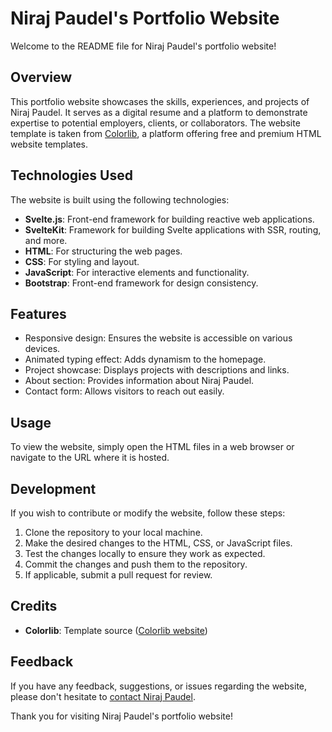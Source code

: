 # Niraj Paudel's Portfolio Website

Welcome to the README file for Niraj Paudel's portfolio website!

## Overview

This portfolio website showcases the skills, experiences, and projects of Niraj Paudel. It serves as a digital resume and a platform to demonstrate expertise to potential employers, clients, or collaborators. The website template is taken from [Colorlib](https://colorlib.com/), a platform offering free and premium HTML website templates.

## Technologies Used

The website is built using the following technologies:

- **Svelte.js**: Front-end framework for building reactive web applications.
- **SvelteKit**: Framework for building Svelte applications with SSR, routing, and more.
- **HTML**: For structuring the web pages.
- **CSS**: For styling and layout.
- **JavaScript**: For interactive elements and functionality.
- **Bootstrap**: Front-end framework for design consistency.

## Features

- Responsive design: Ensures the website is accessible on various devices.
- Animated typing effect: Adds dynamism to the homepage.
- Project showcase: Displays projects with descriptions and links.
- About section: Provides information about Niraj Paudel.
- Contact form: Allows visitors to reach out easily.

## Usage

To view the website, simply open the HTML files in a web browser or navigate to the URL where it is hosted.

## Development

If you wish to contribute or modify the website, follow these steps:

1. Clone the repository to your local machine.
2. Make the desired changes to the HTML, CSS, or JavaScript files.
3. Test the changes locally to ensure they work as expected.
4. Commit the changes and push them to the repository.
5. If applicable, submit a pull request for review.

## Credits

- **Colorlib**: Template source ([Colorlib website](https://colorlib.com/))

## Feedback

If you have any feedback, suggestions, or issues regarding the website, please don't hesitate to [contact Niraj Paudel](mailto:itsmenirajpaudel@email.com).

Thank you for visiting Niraj Paudel's portfolio website!
